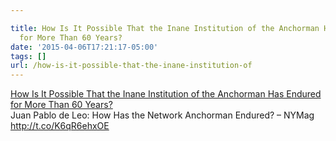 ```yaml
---

title: How Is It Possible That the Inane Institution of the Anchorman Has Endured
  for More Than 60 Years?
date: '2015-04-06T17:21:17-05:00'
tags: []
url: /how-is-it-possible-that-the-inane-institution-of
---
```

<a href="http://nymag.com/daily/intelligencer/2015/04/anchors-network-news.html">How Is It Possible That the Inane Institution of the Anchorman Has Endured for More Than 60 Years?</a><br/>Juan Pablo de Leo: How Has the Network Anchorman Endured? &ndash; NYMag <a href="http://t.co/K6qR6ehxOE" target="_blank">http://t.co/K6qR6ehxOE</a>
